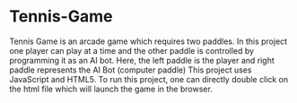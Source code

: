 # Tennis-Game
Tennis Game is an arcade game which requires two paddles. In this project one player can play at a time and the other paddle is controlled by programming it as an AI bot. Here, the left paddle is the player and right paddle represents the AI Bot (computer paddle)
This project uses JavaScript and HTML5. 
To run this project, one can directly double click on the html file which will launch the game in the browser. 
